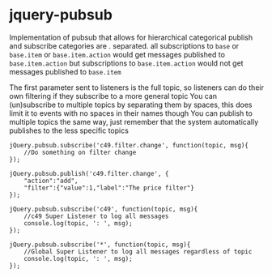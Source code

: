 jquery-pubsub
=============
Implementation of pubsub that allows for hierarchical categorical publish and subscribe categories are . separated.
all subscriptions to `base` or `base.item` or `base.item.action` would get messages published to `base.item.action` but subscriptions to `base.item.action` would not get messages published to `base.item`

The first parameter sent to listeners is the full topic, so listeners can do their own filtering if they subscribe to a more general topic
You can (un)subscribe to multiple topics by separating them by spaces, this does limit it to events with no spaces in their names though
You can publish to multiple topics the same way, just remember that the system automatically publishes to the less specific topics

    jQuery.pubsub.subscribe('c49.filter.change', function(topic, msg){
    	//Do something on filter change
    });

    jQuery.pubsub.publish('c49.filter.change', {
    	"action":"add",
    	"filter":{"value":1,"label":"The price filter"}
    });

    jQuery.pubsub.subscribe('c49', function(topic, msg){
    	//c49 Super Listener to log all messages
    	console.log(topic, ': ', msg);
    });

    jQuery.pubsub.subscribe('*', function(topic, msg){
    	//Global Super Listener to log all messages regardless of topic
    	console.log(topic, ': ', msg);
    });